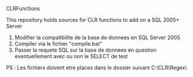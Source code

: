 CLRFunctions

This repository holds sources for CLR functions to add on a SQL 2005+ Server

1) Modifier la compatibilite de la base de donnees en SQL Server 2005
2) Compiler via le fichier "compile.bat"
3) Passer la requete SQL sur la base de donnees en question eventuellement avec ou non le SELECT de test

PS : Les fichiers doivent etre places dans le dossier suivant
C:\CLR\Regex\
